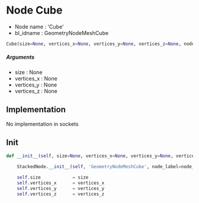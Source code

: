 # Node Cube

- Node name : 'Cube'
- bl_idname : GeometryNodeMeshCube


``` python
Cube(size=None, vertices_x=None, vertices_y=None, vertices_z=None, node_label=None, node_color=None)
```
##### Arguments

- size : None
- vertices_x : None
- vertices_y : None
- vertices_z : None

## Implementation

No implementation in sockets

## Init

``` python
def __init__(self, size=None, vertices_x=None, vertices_y=None, vertices_z=None, node_label=None, node_color=None):

    StackedNode.__init__(self, 'GeometryNodeMeshCube', node_label=node_label, node_color=node_color)

    self.size            = size
    self.vertices_x      = vertices_x
    self.vertices_y      = vertices_y
    self.vertices_z      = vertices_z
```
